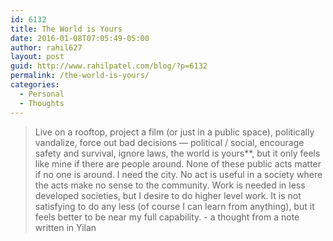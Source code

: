 ```yaml
---
id: 6132
title: The World is Yours
date: 2016-01-08T07:05:49-05:00
author: rahil627
layout: post
guid: http://www.rahilpatel.com/blog/?p=6132
permalink: /the-world-is-yours/
categories:
  - Personal
  - Thoughts
---
```

<blockquote>Live on a rooftop, project a film (or just in a public space), politically vandalize, force out bad decisions — political / social, encourage safety and survival, ignore laws, the world is yours**, but it only feels like mine if there are people around. None of these public acts matter if no one is around. I need the city. No act is useful in a society where the acts make no sense to the community. Work is needed in less developed societies, but I desire to do higher level work. It is not satisfying to do any less (of course I can learn from anything), but it feels better to be near my full capability. - a thought from a note written in Yilan</blockquote>


